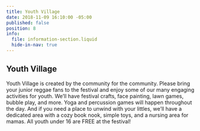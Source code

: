 ```yaml
---
title: Youth Village
date: 2018-11-09 16:10:00 -05:00
published: false
position: 8
info:
  file: information-section.liquid
  hide-in-nav: true
---
```


## Youth Village

Youth Village is created by the community for the community. Please bring your junior reggae fans to the festival and enjoy some of our many engaging activities for youth. We’ll have festival crafts, face painting, lawn games, bubble play, and more. Yoga and percussion games will happen throughout the day. And if you need a place to unwind with your littles, we’ll have a dedicated area with a cozy book nook, simple toys, and a nursing area for mamas. All youth under 16 are FREE at the festival!